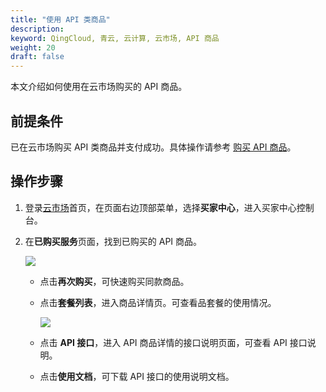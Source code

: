 ```yaml
---
title: "使用 API 类商品"
description: 
keyword: QingCloud, 青云, 云计算, 云市场, API 商品
weight: 20
draft: false
---
```


本文介绍如何使用在云市场购买的 API 商品。

## 前提条件

已在云市场购买 API 类商品并支付成功。具体操作请参考 [购买 API 商品](../../20_purchase_app/40_purchase_api/)。

## 操作步骤

1. 登录[云市场](https://marketplace.qingcloud.com/)首页，在页面右边顶部菜单，选择**买家中心**，进入买家中心控制台。

2. 在**已购买服务**页面，找到已购买的 API 商品。

   <img src="../../../_images/um_buyers_have_api.png" />

   - 点击**再次购买**，可快速购买同款商品。

   - 点击**套餐列表**，进入商品详情页。可查看品套餐的使用情况。

     <img src="../../../_images/um_buyers_api_details.png" />

   - 点击 **API 接口**，进入 API 商品详情的接口说明页面，可查看 API 接口说明。

   - 点击**使用文档**，可下载 API 接口的使用说明文档。
